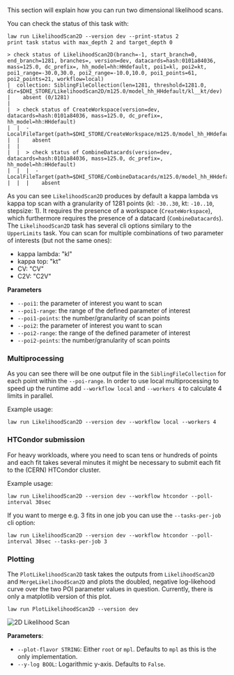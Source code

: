 This section will explain how you can run two dimensional likelihood scans.

You can check the status of this task with:

```shell hl_lines="1"
law run LikelihoodScan2D --version dev --print-status 2
print task status with max_depth 2 and target_depth 0

> check status of LikelihoodScan2D(branch=-1, start_branch=0, end_branch=1281, branches=, version=dev, datacards=hash:0101a84036, mass=125.0, dc_prefix=, hh_model=hh:HHdefault, poi1=kl, poi2=kt, poi1_range=-30.0,30.0, poi2_range=-10.0,10.0, poi1_points=61, poi2_points=21, workflow=local)
|  collection: SiblingFileCollection(len=1281, threshold=1281.0, dir=$DHI_STORE/LikelihoodScan2D/m125.0/model_hh_HHdefault/kl__kt/dev)
|    absent (0/1281)
|
|  > check status of CreateWorkspace(version=dev, datacards=hash:0101a84036, mass=125.0, dc_prefix=, hh_model=hh:HHdefault)
|  |  - LocalFileTarget(path=$DHI_STORE/CreateWorkspace/m125.0/model_hh_HHdefault/dev/workspace.root)
|  |    absent
|  |
|  |  > check status of CombineDatacards(version=dev, datacards=hash:0101a84036, mass=125.0, dc_prefix=, hh_model=hh:HHdefault)
|  |  |  - LocalFileTarget(path=$DHI_STORE/CombineDatacards/m125.0/model_hh_HHdefault/dev/datacard.txt)
|  |  |    absent
```

As you can see `LikelihoodScan2D` produces by default a kappa lambda vs kappa top scan with a granularity of 1281 points (kl: `-30..30`, kt: `-10..10`, stepsize: 1).
It requires the presence of a workspace (`CreateWorkspace`), which furthermore requires the presence of a datacard (`CombineDatacards`).
The `LikelihoodScan2D` task has several cli options similary to the `UpperLimits` task.
You can scan for multiple combinations of two parameter of interests (but not the same ones):

- kappa lambda: "kl"
- kappa top: "kt"
- CV: "CV"
- C2V: "C2V"

**Parameters**

- `--poi1`: the parameter of interest you want to scan
- `--poi1-range`: the range of the defined parameter of interest
- `--poi1-points`: the number/granularity of scan points
- `--poi2`: the parameter of interest you want to scan
- `--poi2-range`: the range of the defined parameter of interest
- `--poi2-points`: the number/granularity of scan points


### Multiprocessing

As you can see there will be one output file in the `SiblingFileCollection` for each point within the `--poi-range`. In order to use local multiprocessing to speed up the runtime add `--workflow local` and `--workers 4` to calculate 4 limits in parallel.

Example usage:

```shell hl_lines="1"
law run LikelihoodScan2D --version dev --workflow local --workers 4
```


### HTCondor submission

For heavy workloads, where you need to scan tens or hundreds of points and each fit takes several minutes it might be necessary to submit each fit to the (CERN) HTCondor cluster.

Example usage:

```shell hl_lines="1"
law run LikelihoodScan2D --version dev --workflow htcondor --poll-interval 30sec
```

If you want to merge e.g. 3 fits in one job you can use the `--tasks-per-job` cli option:

```shell hl_lines="1"
law run LikelihoodScan2D --version dev --workflow htcondor --poll-interval 30sec --tasks-per-job 3
```


### Plotting

The `PlotLikelihoodScan2D` task takes the outputs from `LikelihoodScan2D` and `MergeLikelihoodScan2D` and plots the doubled, negative log-likehood curve over the two POI parameter values in question.
Currently, there is only a matplotlib version of this plot.

```shell hl_lines="1"
law run PlotLikelihoodScan2D --version dev
```

![2D Likelihood Scan](images/nll2d__kl_n61_-30.0_30.0__kt_n41_-10.0_10.0__log__mpl.png)

**Parameters**:

- `--plot-flavor STRING`: Either `root` or `mpl`. Defaults to `mpl` as this is the only implementation.
- `--y-log BOOL`: Logarithmic y-axis. Defaults to `False`.
